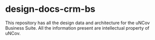 # design-docs-crm-bs
This repository has all the design data and architecture for the uNCov Business Suite. All the information present are intellectual property of uNCov. 
